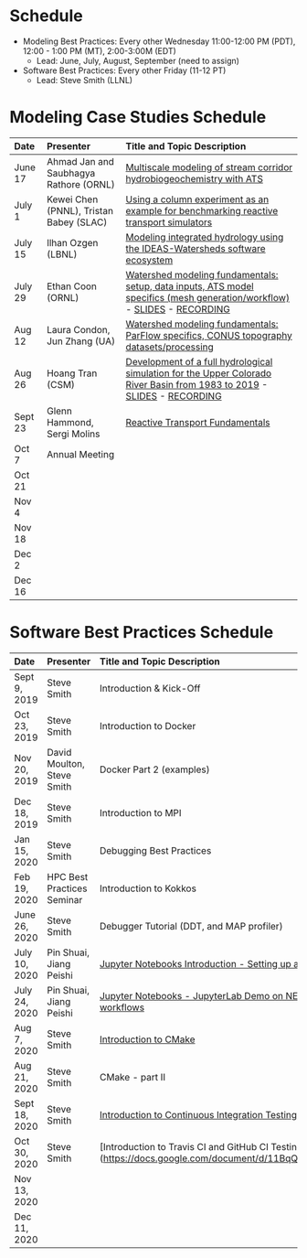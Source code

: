 # Schedule
* Modeling Best Practices: Every other Wednesday 11:00-12:00 PM (PDT), 12:00 - 1:00 PM (MT), 2:00-3:00M (EDT)
  - Lead:  June, July, August, September (need to assign)
* Software Best Practices: Every other Friday (11-12 PT)
  - Lead:  Steve Smith (LLNL)

# Modeling Case Studies Schedule

| Date     |  Presenter                  | Title and Topic Description                    |
|:---------|:----------------------------|:-----------------------------------------------|
| June 17  |Ahmad Jan and Saubhagya Rathore (ORNL)| [Multiscale modeling of stream corridor hydrobiogeochemistry with ATS](https://docs.google.com/document/d/13GPr3n_4mnvtZ7vifSFwIJpsALzl48bKNWnznI2vzvI/edit#heading=h.mn0j14goyz4d) | 
| July 1   |Kewei Chen (PNNL), Tristan Babey (SLAC) | [Using a column experiment as an example for benchmarking reactive transport simulators](https://docs.google.com/document/d/1lJ0zAHwIxbFIm7UDhe2UVmNJby2qG0ps-cVCN3zKXp8/edit#) |
| July 15  |Ilhan Ozgen (LBNL)           |[Modeling integrated hydrology using the IDEAS-Watersheds software ecosystem](https://docs.google.com/document/d/1xYKTnJJI7VrqhxGVxakJZfksOPECR7qzX6X0zK7eSHM/edit#heading=h.gqi05zuawjqx)
| July 29  | Ethan Coon (ORNL)           | [Watershed modeling fundamentals: setup, data inputs, ATS model specifics (mesh generation/workflow)](https://docs.google.com/document/d/1_4SLrUNZCsKa-oClMirxW57AU-KqYtWZarAyIwqDK9Y/edit#) - [SLIDES](https://drive.google.com/drive/folders/1rK609Bc5VMoGp3DOAbbu4-xF1uV2mGuS) - [RECORDING](https://drive.google.com/drive/folders/1h97YLcXA8QECS8zOVi2OxoVG4fTLlXue)
| Aug 12   | Laura Condon, Jun Zhang (UA)   | [Watershed modeling fundamentals: ParFlow specifics, CONUS topography datasets/processing](https://docs.google.com/document/d/1LXHrsgBtSksb51XsorbUMG8RCH8swy9nkvgmK0_cNqw/edit#)
| Aug 26   | Hoang Tran (CSM)           | [Development of a full hydrological simulation for the Upper Colorado River Basin from 1983 to 2019](https://docs.google.com/document/d/1eYimmtEXwO00qFriOFCgGkTZzQeA5KBG-w3hWcAUCdg/edit#) - [SLIDES](https://drive.google.com/drive/folders/1rK609Bc5VMoGp3DOAbbu4-xF1uV2mGuS) - [RECORDING](https://drive.google.com/drive/folders/1qvmjKurfQqWwaqvo7Yya1bXlSlhoAj0Q)
| Sept 23  | Glenn Hammond, Sergi Molins   | [Reactive Transport Fundamentals](https://docs.google.com/document/d/1K3tr9BbcRBNsoS3xg7qpNjXmwobF1uANRyfNUd0_KYg/edit)
| Oct 7    | Annual Meeting  | 
| Oct 21   |  | 
| Nov 4    |
| Nov 18   |
| Dec 2    |
| Dec 16   |


# Software Best Practices Schedule

| Date     |   Presenter                | Title and Topic Description|
|:----------|:--------------------------|:-----------------------------------------------|
|Sept 9, 2019 |Steve Smith | Introduction & Kick-Off |
|Oct 23, 2019 |Steve Smith | Introduction to Docker|
|Nov 20, 2019 |David Moulton, Steve Smith | Docker Part 2 (examples)|
|Dec 18, 2019 |Steve Smith | Introduction to MPI |
|Jan 15, 2020 |Steve Smith | Debugging Best Practices |
|Feb 19, 2020 |HPC Best Practices Seminar | Introduction to Kokkos|
|June 26, 2020| Steve Smith | Debugger Tutorial (DDT, and MAP profiler) |
|July 10, 2020 |Pin Shuai, Jiang Peishi | [Jupyter Notebooks Introduction - Setting up a basic workflow](https://docs.google.com/document/d/1rxZgGx3lPpPGN4D3JgU9O-b4b_dsmbneYzVFRBsYS5c/edit#heading=h.rx16jl6unwc4) |
|July 24, 2020 |Pin Shuai, Jiang Peishi | [Jupyter Notebooks - JupyterLab Demo on NERSC, git for notebook tracking, and discussions on workflows](https://docs.google.com/document/d/1TR51Mh9vpWwJ6juZ1-e0N9bwOIcprdyoouizhnPO84w/edit#heading=h.y0woippppf3r) |
|Aug 7, 2020 |Steve Smith | [Introduction to CMake](https://docs.google.com/document/d/1W5cEwfO2OT4OGWTVkt4JIF8JjgyS3tHhxdd8rGBBIa4/edit) |
|Aug 21, 2020 |Steve Smith | CMake - part II 
|Sept 18, 2020 | Steve Smith | [Introduction to Continuous Integration Testing](https://docs.google.com/document/d/1nMx2DUGFSyqZAjtYpqHwYCSvIEri7sB6IwFhoRo7C2Q/edit)
|Oct 30, 2020 | Steve Smith | [Introduction to Travis CI and GitHub CI Testing] (https://docs.google.com/document/d/11BqQv0EqkkQ0tJbdHpINC3rPpqnEqkguvp5ERttovpk/edit)
|Nov 13, 2020 |
|Dec 11, 2020 |






